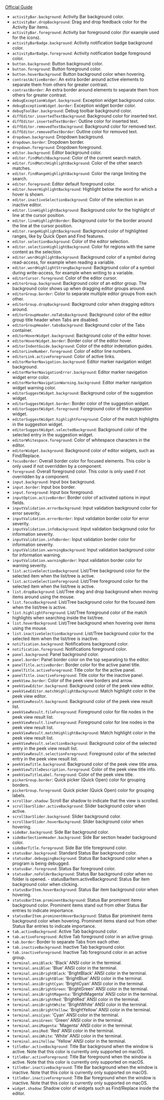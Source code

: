[Official Guide](https://code.visualstudio.com/docs/getstarted/theme-color-reference)

* `activityBar.background`: Activity Bar background color.
* `activityBar.dropBackground`: Drag and drop feedback color for the Activity Bar items.
* `activityBar.foreground`: Activity bar foreground color (for example used for the icons).
* `activityBarBadge.background`: Activity notification badge background color.
* `activityBarBadge.foreground`: Activity notification badge foreground color.
* `button.background`: Button background color.
* `button.foreground`: Button foreground color.
* `button.hoverBackground`: Button background color when hovering.
* `contrastActiveBorder`: An extra border around active elements to separate them from others for greater contrast.
* `contrastBorder`: An extra border around elements to separate them from others for greater contrast.
* `debugExceptionWidget.background`: Exception widget background color.
* `debugExceptionWidget.border`: Exception widget border color.
* `debugToolBar.background`: Debug toolbar background color.
* `diffEditor.insertedTextBackground`: Background color for inserted text.
* `diffEditor.insertedTextBorder`: Outline color for inserted text.
* `diffEditor.removedTextBackground`: Background color for removed text.
* `diffEditor.removedTextBorder`: Outline color for removed text.
* `dropdown.background`: Dropdown background.
* `dropdown.border`: Dropdown border.
* `dropdown.foreground`: Dropdown foreground.
* `editor.background`: Editor background color.
* `editor.findMatchBackground`: Color of the current search match.
* `editor.findMatchHighlightBackground`: Color of the other search matches.
* `editor.findRangeHighlightBackground`: Color the range limiting the search.
* `editor.foreground`: Editor default foreground color.
* `editor.hoverHighlightBackground`: Highlight below the word for which a hover is shown.
* `editor.inactiveSelectionBackground`: Color of the selection in an inactive editor.
* `editor.lineHighlightBackground`: Background color for the highlight of line at the cursor position.
* `editor.lineHighlightBorder`: Background color for the border around the line at the cursor position.
* `editor.rangeHighlightBackground`: Background color of highlighted ranges, like by Quick Open and Find features.
* `editor.selectionBackground`: Color of the editor selection.
* `editor.selectionHighlightBackground`: Color for regions with the same content as the selection.
* `editor.wordHighlightBackground`: Background color of a symbol during read-access, for example when reading a variable.
* `editor.wordHighlightStrongBackground`: Background color of a symbol during write-access, for example when writing to a variable.
* `editorCursor.foreground`: Color of the editor cursor.
* `editorGroup.background`: Background color of an editor group. The background color shows up when dragging editor groups around.
* `editorGroup.border`: Color to separate multiple editor groups from each other.
* `editorGroup.dropBackground`: Background color when dragging editors around.
* `editorGroupHeader.noTabsBackground`: Background color of the editor group title header when Tabs are disabled.
* `editorGroupHeader.tabsBackground`: Background color of the Tabs container.
* `editorHoverWidget.background`: Background color of the editor hover.
* `editorHoverWidget.border`: Border color of the editor hover.
* `editorIndentGuide.background`: Color of the editor indentation guides.
* `editorLineNumber.foreground`: Color of editor line numbers.
* `editorLink.activeForeground`: Color of active links.
* `editorMarkerNavigation.background`: Editor marker navigation widget background.
* `editorMarkerNavigationError.background`: Editor marker navigation widget error color.
* `editorMarkerNavigationWarning.background`: Editor marker navigation widget warning color.
* `editorSuggestWidget.background`: Background color of the suggestion widget.
* `editorSuggestWidget.border`: Border color of the suggestion widget.
* `editorSuggestWidget.foreground`: Foreground color of the suggestion widget.
* `editorSuggestWidget.highlightForeground`: Color of the match highlights in the suggestion widget.
* `editorSuggestWidget.selectedBackground`: Background color of the selected entry in the suggestion widget.
* `editorWhitespace.foreground`: Color of whitespace characters in the editor.
* `editorWidget.background`: Background color of editor widgets, such as Find/Replace.
* `focusBorder`: Overall border color for focused elements. This color is only used if not overridden by a component.
* `foreground`: Overall foreground color. This color is only used if not overridden by a component.
* `input.background`: Input box background.
* `input.border`: Input box border.
* `input.foreground`: Input box foreground.
* `inputOption.activeBorder`: Border color of activated options in input fields.
* `inputValidation.errorBackground`: Input validation background color for error severity.
* `inputValidation.errorBorder`: Input validation border color for error severity.
* `inputValidation.infoBackground`: Input validation background color for information severity.
* `inputValidation.infoBorder`: Input validation border color for information severity.
* `inputValidation.warningBackground`: Input validation background color for information warning.
* `inputValidation.warningBorder`: Input validation border color for warning severity.
* `list.activeSelectionBackground`: List/Tree background color for the selected item when the list/tree is active.
* `list.activeSelectionForeground`: List/Tree foreground color for the selected item when the list/tree is active.
* `list.dropBackground`: List/Tree drag and drop background when moving items around using the mouse.
* `list.focusBackground`: List/Tree background color for the focused item when the list/tree is active.
* `list.highlightForeground`: List/Tree foreground color of the match highlights when searching inside the list/tree.
* `list.hoverBackground`: List/Tree background when hovering over items using the mouse.
* `list.inactiveSelectionBackground`: List/Tree background color for the selected item when the list/tree is inactive.
* `notification.background`: Notifications background color.
* `notification.foreground`: Notifications foreground color.
* `panel.background`: Panel background color.
* `panel.border`: Panel border color on the top separating to the editor.
* `panelTitle.activeBorder`: Border color for the active panel title.
* `panelTitle.activeForeground`: Title color for the active panel.
* `panelTitle.inactiveForeground`: Title color for the inactive panel.
* `peekView.border`: Color of the peek view borders and arrow.
* `peekViewEditor.background`: Background color of the peek view editor.
* `peekViewEditor.matchHighlightBackground`: Match highlight color in the peek view editor.
* `peekViewResult.background`: Background color of the peek view result list.
* `peekViewResult.fileForeground`: Foreground color for file nodes in the peek view result list.
* `peekViewResult.lineForeground`: Foreground color for line nodes in the peek view result list.
* `peekViewResult.matchHighlightBackground`: Match highlight color in the peek view result list.
* `peekViewResult.selectionBackground`: Background color of the selected entry in the peek view result list.
* `peekViewResult.selectionForeground`: Foreground color of the selected entry in the peek view result list.
* `peekViewTitle.background`: Background color of the peek view title area.
* `peekViewTitleDescription.foreground`: Color of the peek view title info.
* `peekViewTitleLabel.foreground`: Color of the peek view title.
* `pickerGroup.border`: Quick picker (Quick Open) color for grouping borders.
* `pickerGroup.foreground`: Quick picker (Quick Open) color for grouping labels.
* `scrollbar.shadow`: Scroll Bar shadow to indicate that the view is scrolled.
* `scrollbarSlider.activeBackground`: Slider background color when active.
* `scrollbarSlider.background`: Slider background color.
* `scrollbarSlider.hoverBackground`: Slider background color when hovering.
* `sideBar.background`: Side Bar background color.
* `sideBarSectionHeader.background`: Side Bar section header background color.
* `sideBarTitle.foreground`: Side Bar title foreground color.
* `statusBar.background`: Standard Status Bar background color.
* `statusBar.debuggingBackground`: Status Bar background color when a program is being debugged.
* `statusBar.foreground`: Status Bar foreground color.
* `statusBar.noFolderBackground`: Status Bar background color when no folder is opened. - statusBarItem.activeBackground: Status Bar item background color when clicking.
* `statusBarItem.hoverBackground`: Status Bar item background color when hovering.
* `statusBarItem.prominentBackground`: Status Bar prominent items background color. Prominent items stand out from other Status Bar entries to indicate importance.
* `statusBarItem.prominentHoverBackground`: Status Bar prominent items background color when hovering. Prominent items stand out from other Status Bar entries to indicate importance.
* `tab.activeBackground`: Active Tab background color.
* `tab.activeForeground`: Active Tab foreground color in an active group.
* `tab.border`: Border to separate Tabs from each other.
* `tab.inactiveBackground`: Inactive Tab background color.
* `tab.inactiveForeground`: Inactive Tab foreground color in an active group.
* `terminal.ansiBlack`: 'Black' ANSI color in the terminal.
* `terminal.ansiBlue`: 'Blue' ANSI color in the terminal.
* `terminal.ansiBrightBlack`: 'BrightBlack' ANSI color in the terminal.
* `terminal.ansiBrightBlue`: 'BrightBlue' ANSI color in the terminal.
* `terminal.ansiBrightCyan`: 'BrightCyan' ANSI color in the terminal.
* `terminal.ansiBrightGreen`: 'BrightGreen' ANSI color in the terminal.
* `terminal.ansiBrightMagenta`: 'BrightMagenta' ANSI color in the terminal.
* `terminal.ansiBrightRed`: 'BrightRed' ANSI color in the terminal.
* `terminal.ansiBrightWhite`: 'BrightWhite' ANSI color in the terminal.
* `terminal.ansiBrightYellow`: 'BrightYellow' ANSI color in the terminal.
* `terminal.ansiCyan`: 'Cyan' ANSI color in the terminal.
* `terminal.ansiGreen`: 'Green' ANSI color in the terminal.
* `terminal.ansiMagenta`: 'Magenta' ANSI color in the terminal.
* `terminal.ansiRed`: 'Red' ANSI color in the terminal.
* `terminal.ansiWhite`: 'White' ANSI color in the terminal.
* `terminal.ansiYellow`: 'Yellow' ANSI color in the terminal.
* `titleBar.activeBackground`: Title Bar background when the window is active. Note that this color is currently only supported on macOS.
* `titleBar.activeForeground`: Title Bar foreground when the window is active. Note that this color is currently only supported on macOS.
* `titleBar.inactiveBackground`: Title Bar background when the window is inactive. Note that this color is currently only supported on macOS.
* `titleBar.inactiveForeground`: Title Bar foreground when the window is inactive. Note that this color is currently only supported on macOS.
* `widget.shadow`: Shadow color of widgets such as Find/Replace inside the editor.
